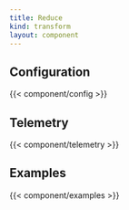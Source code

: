 ```yaml
---
title: Reduce
kind: transform
layout: component
---
```


## Configuration

{{< component/config >}}

## Telemetry

{{< component/telemetry >}}

## Examples

{{< component/examples >}}
